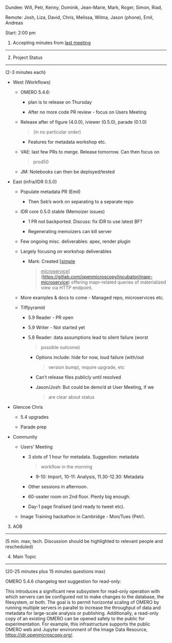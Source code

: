 Dundee: Will, Petr, Kenny, Dominik, Jean-Marie, Mark, Roger, Simon,
Riad,

Remote: Josh, Liza, David, Chris, Melissa, Wilma, Jason (phone), Emil,
Andreas

Start: 2:00 pm

1. Accepting minutes from [<u>last meeting</u>](https://drive.google.com/drive/u/0/folders/0B2ytmM7Jmj58N2gzcWZ6UVJONTA)
------------------------------------------------------------------------------------------------------------------------

2. Project Status
-----------------

(2-3 minutes each)

-   West (Workflows)

    -   OMERO 5.4.6:

        -   plan is to release on Thursday

        -   After no more code PR review - focus on Users Meeting

    -   Release after of figure (4.0.0), iviewer (0.5.0), parade (0.1.0)
        > (in no particular order)

        -   Features for metadata workshop etc.

    -   VAE: last few PRs to merge. Release tomorrow. Can then focus on
        > prod50

    -   JM: Notebooks can then be deployed/tested

-   East (infra/IDR 0.5.0)

    -   Populate metadata PR (Emil)

        -   Then Seb’s work on separating to a separate repo

    -   IDR core 0.5.0 stable (Memoizer issues)

        -   1 PR not backported. Discuss: fix IDR to use latest BF?

        -   Regenerating memoizers can kill server

    -   Few ongoing misc. deliverables: apex, render plugin

    -   Largely focusing on workshop deliverables

        -   Mark: Created [<u>simple
            > microservice</u>](https://gitlab.com/openmicroscopy/incubator/mapr-microservice)
            > offering mapr-related queries of materialized view via
            > HTTP endpoint.

    -   More examples & docs to come - Managed repo, microservices etc.

    -   Tiffpyramid

        -   5.9 Reader - PR open

        -   5.9 Writer - Not started yet

        -   5.8 Reader: data assumptions lead to silent failure (worst
            > possible outcome)

            -   Options include: hide for now, loud failure (with/out
                > version bump), require upgrade, etc

            -   Can’t release files publicly until resolved

            -   Jason/Josh: But could be demo’d at User Meeting, if we
                > are clear about status

-   Glencoe Chris

    -   5.4 upgrades

    -   Parade prep

-   Community

    -   Users’ Meeting

        -   3 slots of 1 hour for metadata. Suggestion: metadata
            > workflow in the morning

            -   9-10: Import, 10-11: Analysis, 11.30-12.30: Metadata

        -   Other sessions in afternoon.

        -   60-seater room on 2nd floor. Plenty big enough.

        -   Day-1 page finalised (and ready to tweet etc).

    -   Image Training hackathon in Cambridge - Mon/Tues (Petr).

3. AOB
------

(5 min. max; tech. Discussion should be highlighted to relevant people
and rescheduled)

4. Main Topic
-------------

(20-25 minutes plus 15 minutes questions max)

OMERO 5.4.6 changelog text suggestion for read-only:

This introduces a significant new subsystem for read-only operation with
which servers can be configured not to make changes to the database, the
filesystem, or both. The goal is to permit horizontal scaling of OMERO
by running multiple servers in parallel to increase the throughput of
data and metadata for large-scale analysis or publishing. Additionally,
a read-only copy of an existing OMERO can be opened safely to the public
for experimentation. For example, this infrastructure supports the
public OMERO web and Jupyter environment of the Image Data Resource,
https://idr.openmicroscopy.org/.
